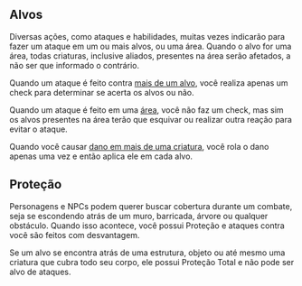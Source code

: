 ## Alvos

Diversas ações, como ataques e habilidades, muitas vezes indicarão para fazer um ataque em um ou mais alvos, ou uma área. Quando o alvo for uma área, todas criaturas, inclusive aliados, presentes na área serão afetados, a não ser que informado o contrário.

Quando um ataque é feito contra <ins>mais de um alvo</ins>, você realiza apenas um check para determinar se acerta os alvos ou não.

Quando um ataque é feito em uma <ins>área</ins>, você não faz um check, mas sim os alvos presentes na área terão que esquivar ou realizar outra reação para evitar o ataque.

Quando você causar <ins>dano em mais de uma criatura</ins>, você rola o dano apenas uma vez e então aplica ele em cada alvo.

## Proteção

Personagens e NPCs podem querer buscar cobertura durante um combate, seja se escondendo atrás de um muro, barricada, árvore ou qualquer obstáculo. Quando isso acontece, você possui Proteção e ataques contra você são feitos com desvantagem.

Se um alvo se encontra atrás de uma estrutura, objeto ou até mesmo uma criatura que cubra todo seu corpo, ele possui Proteção Total e não pode ser alvo de ataques.

<!-- ## Linha de Visão
Algumas habilidades irão indicar que você deve possuir Linha de Visão. Isso indica que você deve possuir visão de um alvo. Criaturas com Proteção Total podem ainda estar em sua Linha de Visão.

## Escuridão
Escuridão faz certas ações serem mais difíceis, principalmente as que precisam de visão. Geralmente ações dentro de Escuridão devem ser realizadas com desvantagem ou não são nem possíveis, mas isso deve ser analisado de caso a caso e decidido pelo GM. -->